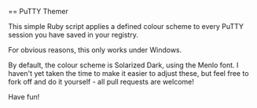 == PuTTY Themer

This simple Ruby script applies a defined colour scheme to every PuTTY session
you have saved in your registry.

For obvious reasons, this only works under Windows.

By default, the colour scheme is Solarized Dark, using the Menlo font. I haven't
yet taken the time to make it easier to adjust these, but feel free to fork off
and do it yourself - all pull requests are welcome!

Have fun!
